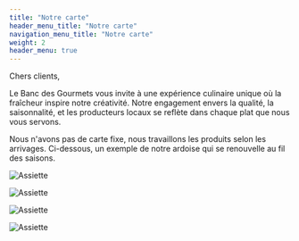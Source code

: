 ```yaml
---
title: "Notre carte"
header_menu_title: "Notre carte"
navigation_menu_title: "Notre carte"
weight: 2
header_menu: true
---
```


Chers clients,

Le Banc des Gourmets vous invite à une expérience culinaire unique où la fraîcheur inspire notre créativité. Notre engagement envers la qualité, la saisonnalité, et les producteurs locaux se reflète dans chaque plat que nous vous servons.

Nous n'avons pas de carte fixe, nous travaillons les produits selon les arrivages. Ci-dessous, un exemple de notre ardoise qui se renouvelle au fil des saisons.

![Assiette](images/menu.jpg)

![Assiette](images/ardoise3.png)

![Assiette](images/huitres.jpg)

![Assiette](images/Dessert1.jpeg)

